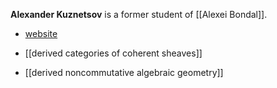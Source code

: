 **Alexander Kuznetsov** is a former student of [[Alexei Bondal]].

* [website](http://www.mi.ras.ru/~akuznet/)

* [[derived categories of coherent sheaves]]
* [[derived noncommutative algebraic geometry]]
